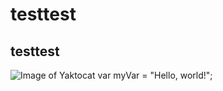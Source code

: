 # testtest
## testtest
![Image of Yaktocat](https://octodex.github.com/images/yaktocat.png)
var myVar = "Hello, world!";
